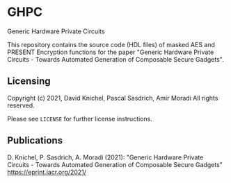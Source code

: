 # GHPC
Generic Hardware Private Circuits

This repository contains the source code (HDL files) of masked AES and PRESENT Encryption functions 
for the paper "Generic Hardware Private Circuits - Towards Automated Generation of Composable Secure Gadgets".

## Licensing
Copyright (c) 2021, David Knichel, Pascal Sasdrich, Amir Moradi
All rights reserved.

Please see `LICENSE` for further license instructions.

## Publications
D. Knichel, P. Sasdrich, A. Moradi (2021): "Generic Hardware Private Circuits - Towards Automated Generation of Composable Secure Gadgets" https://eprint.iacr.org/2021/
